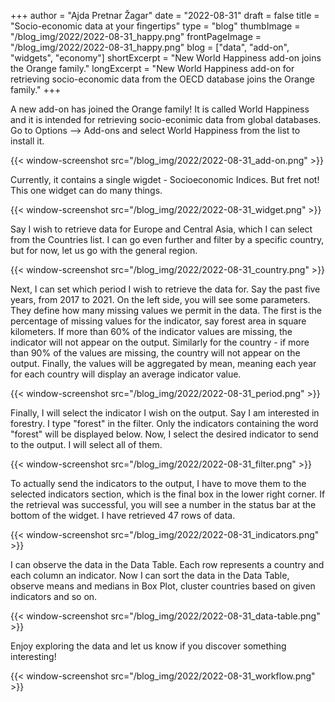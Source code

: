 +++
author = "Ajda Pretnar Žagar"
date = "2022-08-31"
draft = false
title = "Socio-economic data at your fingertips"
type = "blog"
thumbImage = "/blog_img/2022/2022-08-31_happy.png"
frontPageImage = "/blog_img/2022/2022-08-31_happy.png"
blog = ["data", "add-on", "widgets", "economy"]
shortExcerpt = "New World Happiness add-on joins the Orange family."
longExcerpt = "New World Happiness add-on for retrieving socio-economic data from the OECD database joins the Orange family."
+++

A new add-on has joined the Orange family! It is called World Happiness and it is intended for retrieving socio-econimic data from global databases. Go to Options --> Add-ons and select World Happiness from the list to install it.

{{< window-screenshot src="/blog_img/2022/2022-08-31_add-on.png" >}}

Currently, it contains a single wigdet - Socioeconomic Indices. But fret not! This one widget can do many things.

{{< window-screenshot src="/blog_img/2022/2022-08-31_widget.png" >}}

Say I wish to retrieve data for Europe and Central Asia, which I can select from the Countries list. I can go even further and filter by a specific country, but for now, let us go with the general region.

{{< window-screenshot src="/blog_img/2022/2022-08-31_country.png" >}}

Next, I can set which period I wish to retrieve the data for. Say the past five years, from 2017 to 2021. On the left side, you will see some parameters. They define how many missing values we permit in the data. The first is the percentage of missing values for the indicator, say forest area in square kilometers. If more than 60% of the indicator values are missing, the indicator will not appear on the output. Similarly for the country - if more than 90% of the values are missing, the country will not appear on the output. Finally, the values will be aggregated by mean, meaning each year for each country will display an average indicator value.

{{< window-screenshot src="/blog_img/2022/2022-08-31_period.png" >}}

Finally, I will select the indicator I wish on the output. Say I am interested in forestry. I type "forest" in the filter. Only the indicators containing the word "forest" will be displayed below. Now, I select the desired indicator to send to the output. I will select all of them.

{{< window-screenshot src="/blog_img/2022/2022-08-31_filter.png" >}}

To actually send the indicators to the output, I have to move them to the selected indicators section, which is the final box in the lower right corner. If the retrieval was successful, you will see a number in the status bar at the bottom of the widget. I have retrieved 47 rows of data.

{{< window-screenshot src="/blog_img/2022/2022-08-31_indicators.png" >}}

I can observe the data in the Data Table. Each row represents a country and each column an indicator. Now I can sort the data in the Data Table, observe means and medians in Box Plot, cluster countries based on given indicators and so on.

{{< window-screenshot src="/blog_img/2022/2022-08-31_data-table.png" >}}

Enjoy exploring the data and let us know if you discover something interesting!

{{< window-screenshot src="/blog_img/2022/2022-08-31_workflow.png" >}}
